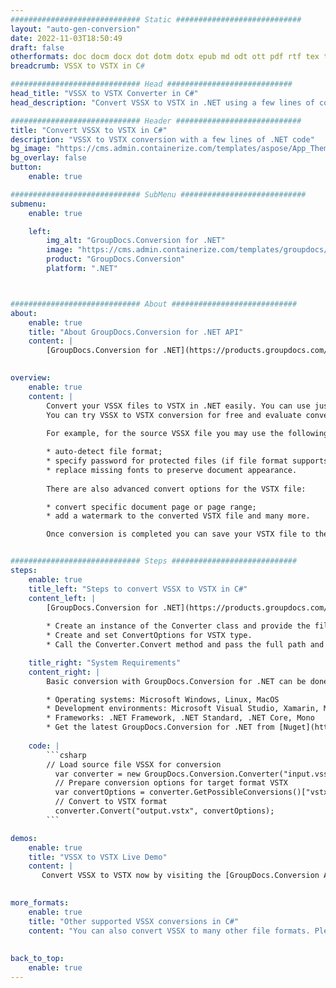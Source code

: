 ```yaml
---
############################# Static ############################
layout: "auto-gen-conversion"
date: 2022-11-03T18:50:49
draft: false
otherformats: doc docm docx dot dotm dotx epub md odt ott pdf rtf tex txt vdx vsdm vsdx vssm vssx vstm vstx vsx vtx xps
breadcrumb: VSSX to VSTX in C#

############################# Head ############################
head_title: "VSSX to VSTX Converter in C#"
head_description: "Convert VSSX to VSTX in .NET using a few lines of code. Use the GroupDocs Document Conversion API to convert over 160 file formats."

############################# Header ############################
title: "Convert VSSX to VSTX in C#"
description: "VSSX to VSTX conversion with a few lines of .NET code"
bg_image: "https://cms.admin.containerize.com/templates/aspose/App_Themes/V3/images/bg/header1.png"
bg_overlay: false
button:
    enable: true

############################# SubMenu ############################
submenu:
    enable: true

    left:
        img_alt: "GroupDocs.Conversion for .NET"
        image: "https://cms.admin.containerize.com/templates/groupdocs/images/product-logos/90x90-noborder/groupdocs-conversion-net.png"
        product: "GroupDocs.Conversion"
        platform: ".NET"



############################# About ############################
about:
    enable: true
    title: "About GroupDocs.Conversion for .NET API"
    content: |
        [GroupDocs.Conversion for .NET](https://products.groupdocs.com/conversion/net/) can be used to convert Microsoft Word, Excel, PowerPoint, PDF, Visio and other formats. GroupDocs.Conversion is a standalone API that is suitable for back-end and internal systems where high performance is required. It does not depend on any software such as Microsoft or Open Office.
    

overview:
    enable: true
    content: |
        Convert your VSSX files to VSTX in .NET easily. You can use just a couple of C# code lines in any platform of your choice like - Windows, Linux, macOS.
        You can try VSSX to VSTX conversion for free and evaluate conversion results quality.  Along with simple file conversion scenarios you can try more advanced options for loading source VSSX file and for saving output VSTX result. 
        
        For example, for the source VSSX file you may use the following load options:

        * auto-detect file format;
        * specify password for protected files (if file format supports it);
        * replace missing fonts to preserve document appearance.
        
        There are also advanced convert options for the VSTX file:

        * convert specific document page or page range;
        * add a watermark to the converted VSTX file and many more.

        Once conversion is completed you can save your VSTX file to the local file path or any third-party storage like FTP, Amazon S3, Google Drive, Dropbox etc. Please note - to convert VSSX to VSTX there is no need for any additional software installed - like MS Office, Open Office, Adobe Acrobat Reader etc.


############################# Steps ############################
steps:
    enable: true
    title_left: "Steps to convert VSSX to VSTX in C#"
    content_left: |
        [GroupDocs.Conversion for .NET](https://products.groupdocs.com/conversion/net/) makes it easy for developers to convert a VSSX file to VSTX with a few lines of code.
        
        * Create an instance of the Converter class and provide the file VSSX with the full path
        * Create and set ConvertOptions for VSTX type.
        * Call the Converter.Convert method and pass the full path and format (VSTX) as a parameter

    title_right: "System Requirements"
    content_right: |
        Basic conversion with GroupDocs.Conversion for .NET can be done in just a few simple steps. Our APIs are supported on all major platforms and operating systems. Before executing the code below, make sure you have the following prerequisites installed on your system.

        * Operating systems: Microsoft Windows, Linux, MacOS
        * Development environments: Microsoft Visual Studio, Xamarin, MonoDevelop
        * Frameworks: .NET Framework, .NET Standard, .NET Core, Mono
        * Get the latest GroupDocs.Conversion for .NET from [Nuget](https://www.nuget.org/packages/groupdocs.conversion)
         
    code: |
        ```csharp    
        // Load source file VSSX for conversion
          var converter = new GroupDocs.Conversion.Converter("input.vssx");
          // Prepare conversion options for target format VSTX
          var convertOptions = converter.GetPossibleConversions()["vstx"].ConvertOptions;
          // Convert to VSTX format
          converter.Convert("output.vstx", convertOptions);
        ```

demos:
    enable: true
    title: "VSSX to VSTX Live Demo"
    content: |
       Convert VSSX to VSTX now by visiting the [GroupDocs.Conversion App](https://products.groupdocs.app/conversion/family) website. Online demo has the following advantages
          

more_formats:
    enable: true
    title: "Other supported VSSX conversions in C#"
    content: "You can also convert VSSX to many other file formats. Please see the list below."
       
       
back_to_top:
    enable: true
---
```

